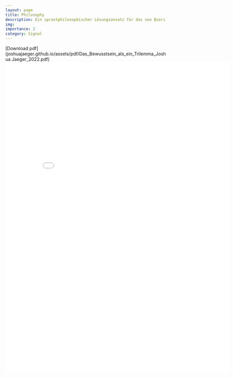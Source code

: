 ```yaml
---
layout: page
title: Philosophy
description: Ein sprachphilosophischer Lösungsansatz für das von Bieri verfasste Trilemma
img:
importance: 2
category: Signal
---
```

[Download pdf](joshuajaeger.github.io/assets/pdf/Das_Bewusstsein_als_ein_Trilemma_Joshua Jaeger_2022.pdf)
<embed src="joshuajaeger.github.io/assets/pdf/Das_Bewusstsein_als_ein_Trilemma_Joshua Jaeger_2022.pdf" width="700" height="975" type="application/pdf"/>